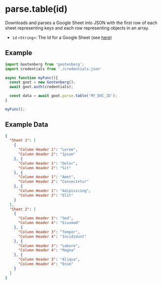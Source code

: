 # parse.table(id)

Downloads and parses a Google Sheet into JSON with the first row of each sheet representing keys and each row representing objects in an array.

- `id` `<String>`: The Id for a Google Sheet (see [here](../README.md#usage))

## Example
```javascript
import Gootenberg from 'gootenberg';
import credentials from './credentials.json'

async function myFunc(){
  const goot = new Gootenberg();
  await goot.auth(credentials);

  const data = await goot.parse.table('MY_DOC_ID');
}

myFunc();
```

## Example Data
```json
{
  "Sheet 1": [
    {
      "Column Header 1": "Lorem",
      "Column Header 2": "Ipsum"
    }, {
      "Column Header 1": "Dolor",
      "Column Header 2": "Sit"
    }, {
      "Column Header 1": "Amet",
      "Column Header 2": "Consectetur"
    }, {
      "Column Header 1": "Adipisicing",
      "Column Header 2": "Elit"
    }
  ],
  "Sheet 2": [
    {
      "Column Header 3": "Sed",
      "Column Header 4": "Eiusmod"
    }, {
      "Column Header 3": "Tempor",
      "Column Header 4": "Incididunt"
    }, {
      "Column Header 3": "Labore",
      "Column Header 4": "Magna"
    }, {
      "Column Header 3": "Aliqua",
      "Column Header 4": "Enim"
    }
  ]
}
```
